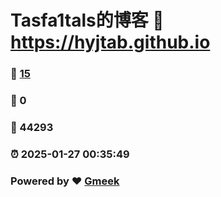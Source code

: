 # Tasfa1tals的博客 :link: https://hyjtab.github.io 
### :page_facing_up: [15](https://hyjtab.github.io/tag.html) 
### :speech_balloon: 0 
### :hibiscus: 44293 
### :alarm_clock: 2025-01-27 00:35:49 
### Powered by :heart: [Gmeek](https://github.com/Meekdai/Gmeek)
